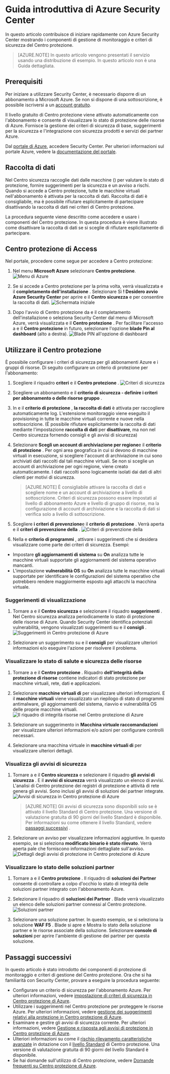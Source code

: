 <properties
   pageTitle="Guida introduttiva di Azure Security Center | Microsoft Azure"
   description="In questo articolo contribuisce di iniziare rapidamente Azure Security Center che guidano l'utente tramite i componenti di gestione dei criteri e il monitoraggio di protezione e collegamenti ai passaggi successivi."
   services="security-center"
   documentationCenter="na"
   authors="TerryLanfear"
   manager="MBaldwin"
   editor=""/>

<tags
   ms.service="security-center"
   ms.devlang="na"
   ms.topic="article"
   ms.tgt_pltfrm="na"
   ms.workload="na"
   ms.date="10/28/2016"
   ms.author="terrylan"/>

# <a name="azure-security-center-quick-start-guide"></a>Guida introduttiva di Azure Security Center

In questo articolo contribuisce di iniziare rapidamente con Azure Security Center mostrando i componenti di gestione di monitoraggio e criteri di sicurezza del Centro protezione.

> [AZURE.NOTE] In questo articolo vengono presentati il servizio usando una distribuzione di esempio. In questo articolo non è una Guida dettagliata.

## <a name="prerequisites"></a>Prerequisiti

Per iniziare a utilizzare Security Center, è necessario disporre di un abbonamento a Microsoft Azure. Se non si dispone di una sottoscrizione, è possibile iscriversi a un [account gratuito](https://azure.microsoft.com/pricing/free-trial/).

Il livello gratuito di Centro protezione viene attivato automaticamente con l'abbonamento e consente di visualizzare lo stato di protezione delle risorse di Azure. Fornisce la gestione dei criteri di sicurezza di base, suggerimenti per la sicurezza e l'integrazione con sicurezza prodotti e servizi dei partner Azure.

Dal [portale di Azure](https://azure.microsoft.com/features/azure-portal/), accedere Security Center. Per ulteriori informazioni sul portale Azure, vedere la [documentazione del portale](https://azure.microsoft.com/documentation/services/azure-portal/).

## <a name="data-collection"></a>Raccolta di dati

Nel Centro sicurezza raccoglie dati dalle macchine () per valutare lo stato di protezione, fornire suggerimenti per la sicurezza e un avviso a rischi. Quando si accede a Centro protezione, tutte le macchine virtuali nell'abbonamento è attivata per la raccolta di dati. Raccolta di dati è consigliabile, ma è possibile rifiutare esplicitamente di partecipare disattivando la raccolta di dati nei criteri di Centro protezione.

La procedura seguente viene descritto come accedere e usare i componenti del Centro protezione. In questa procedura è viene illustrato come disattivare la raccolta di dati se si sceglie di rifiutare esplicitamente di partecipare.

## <a name="access-security-center"></a>Centro protezione di Access

Nel portale, procedere come segue per accedere a Centro protezione:

1. Nel menu **Microsoft Azure** selezionare **Centro protezione**.
![Menu di Azure][1]

2. Se si accede a Centro protezione per la prima volta, verrà visualizzata e il **completamento dell'installazione** . Selezionare Sì **! Desidero avvio Azure Security Center** per aprire e il **Centro sicurezza** e per consentire la raccolta di dati.
![Schermata iniziale][10]

3. Dopo l'avvio di Centro protezione da e il completamento dell'installazione o seleziona Security Center dal menu di Microsoft Azure, verrà visualizzata e il **Centro protezione** . Per facilitare l'accesso a e il **Centro protezione** in futuro, selezionare l'opzione **blade Pin al dashboard** (alto a destra).
![Blade PIN all'opzione di dashboard][2]

## <a name="use-security-center"></a>Utilizzare il Centro protezione

È possibile configurare i criteri di sicurezza per gli abbonamenti Azure e i gruppi di risorse. Di seguito configurare un criterio di protezione per l'abbonamento:

1. Scegliere il riquadro **criteri** e il **Centro protezione** .
![Criteri di sicurezza][3]

2. Scegliere un abbonamento e il **criterio di sicurezza - definire i criteri per abbonamento o delle risorse gruppo** .
3. In e il **criterio di protezione** , **la raccolta di dati** è attivata per raccogliere automaticamente log. L'estensione monitoraggio viene eseguito il provisioning in tutte le macchine virtuali corrente e nuove nella sottoscrizione. (È possibile rifiutare esplicitamente la raccolta di dati mediante l'impostazione **raccolta di dati** per **disattivare**, ma non nel Centro sicurezza fornendo consigli e gli avvisi di sicurezza)
4. Selezionare **Scegli un account di archiviazione per regione**e il **criterio di protezione** . Per ogni area geografica in cui si devono di macchine virtuali in esecuzione, si scegliere l'account di archiviazione in cui sono archiviati dati raccolti dal tali macchine virtuali. Se non si sceglie un account di archiviazione per ogni regione, viene creato automaticamente. I dati raccolti sono logicamente isolati dai dati di altri clienti per motivi di sicurezza.

     > [AZURE.NOTE] È consigliabile attivare la raccolta di dati e scegliere nome e un account di archiviazione a livello di sottoscrizione. Criteri di sicurezza possono essere impostati al livello di abbonamento Azure e livello di gruppo di risorse, ma la configurazione di account di archiviazione e la raccolta di dati si verifica solo a livello di sottoscrizione.

5. Scegliere **i criteri di prevenzione**e il **criterio di protezione** . Verrà aperta e il **criteri di prevenzione della** .
![Criteri di prevenzione della][4]

6. Nella e **criterio di programmi** , attivare i suggerimenti che si desidera visualizzare come parte dei criteri di sicurezza. Esempi:

 - Impostare **gli aggiornamenti di sistema** su **On** analizza tutte le macchine virtuali supportate gli aggiornamenti del sistema operativo mancanti.
 - L'impostazione **vulnerabilità OS** su **On** analizza tutte le macchine virtuali supportate per identificare le configurazioni del sistema operativo che potrebbero rendere maggiormente esposto agli attacchi la macchina virtuale.

### <a name="view-recommendations"></a>Suggerimenti di visualizzazione

1. Tornare a e il **Centro sicurezza** e selezionare il riquadro **suggerimenti** . Nel Centro sicurezza analizza periodicamente lo stato di protezione delle risorse di Azure. Quando Security Center identifica potenziali vulnerabilità, vengono visualizzati suggerimenti su e il **consigli** .
![Suggerimenti in Centro protezione di Azure][5]

2.  Selezionare un suggerimento su e il **consigli** per visualizzare ulteriori informazioni e/o eseguire l'azione per risolvere il problema.

### <a name="view-the-health-and-security-state-of-your-resources"></a>Visualizzare lo stato di salute e sicurezza delle risorse

1.  Tornare a e il **Centro protezione** . Riquadro **dell'integrità della protezione di risorse** contiene indicatori di stato protezione per macchine virtuali, rete, dati e applicazioni.
2.  Selezionare **macchine virtuali di** per visualizzare ulteriori informazioni. E il **macchine virtuali** viene visualizzato un riepilogo di stato di programmi antimalware, gli aggiornamenti del sistema, riavvio e vulnerabilità OS delle proprie macchine virtuali.
![Il riquadro di integrità risorse nel Centro protezione di Azure][6]

3.  Selezionare un suggerimento in **Macchina virtuale raccomandazioni** per visualizzare ulteriori informazioni e/o azioni per configurare controlli necessari.
4.  Selezionare una macchina virtuale in **macchine virtuali di** per visualizzare ulteriori dettagli.

### <a name="view-security-alerts"></a>Visualizza gli avvisi di sicurezza

1.  Tornare a e il **Centro sicurezza** e selezionare il riquadro **gli avvisi di sicurezza** . E il **avvisi di sicurezza** verrà visualizzato un elenco di avvisi. L'analisi di Centro protezione dei registri di protezione e attività di rete genera gli avvisi. Sono inclusi gli avvisi di soluzioni dei partner integrate.
![Avvisi di sicurezza in Centro protezione di Azure][7]

    > [AZURE.NOTE] Gli avvisi di sicurezza sono disponibili solo se è attivato il livello Standard di Centro protezione. Una versione di valutazione gratuita di 90 giorni del livello Standard è disponibile. Per informazioni su come ottenere il livello Standard, vedere [passaggi successivi](#next-steps) .

2.  Selezionare un avviso per visualizzare informazioni aggiuntive. In questo esempio, se si seleziona **modificato binario è stato rilevato**. Verrà aperta pale che forniscono informazioni dettagliate sull'avviso.
![Dettagli degli avvisi di protezione in Centro protezione di Azure][8]

### <a name="view-the-health-of-your-partner-solutions"></a>Visualizzare lo stato delle soluzioni partner

1. Tornare a e il **Centro protezione** . Il riquadro di **soluzioni dei Partner** consente di controllare a colpo d'occhio lo stato di integrità delle soluzioni partner integrato con l'abbonamento Azure.
2. Selezionare il riquadro di **soluzioni dei Partner** . Blade verrà visualizzato un elenco delle soluzioni partner connessi al Centro protezione.
![Soluzioni partner][9]

3. Selezionare una soluzione partner. In questo esempio, se si seleziona la soluzione **WAF F5** .  Blade si apre e Mostra lo stato della soluzione partner e le risorse associate della soluzione. Selezionare **console di soluzioni** per aprire l'ambiente di gestione dei partner per questa soluzione.

## <a name="next-steps"></a>Passaggi successivi
In questo articolo è stato introdotto dei componenti di protezione di monitoraggio e criteri di gestione del Centro protezione. Ora che si ha familiarità con Security Center, provare a eseguire la procedura seguente:

- Configurare un criterio di sicurezza per l'abbonamento Azure. Per ulteriori informazioni, vedere [impostazione di criteri di sicurezza in Centro protezione di Azure](security-center-policies.md).
- Utilizzare i suggerimenti nel Centro protezione per proteggere le risorse Azure. Per ulteriori informazioni, vedere [gestione dei suggerimenti relativi alla protezione in Centro protezione di Azure](security-center-recommendations.md).
- Esaminare e gestire gli avvisi di sicurezza corrente. Per ulteriori informazioni, vedere [Gestione e risposta agli avvisi di protezione in Centro protezione di Azure](security-center-managing-and-responding-alerts.md).
- Ulteriori informazioni su come il [rischio rilevamento caratteristiche avanzate](security-center-detection-capabilities.md) in dotazione con il [livello Standard](security-center-pricing.md) di Centro protezione. Una versione di valutazione gratuita di 90 giorni del livello Standard è disponibile.
- Se hai domande sull'utilizzo di Centro protezione, vedere [Domande frequenti su Centro protezione di Azure](security-center-faq.md).

<!--Image references-->
[1]: ./media/security-center-get-started/azure-menu.png
[2]: ./media/security-center-get-started/security-center-pin.png
[3]: ./media/security-center-get-started/security-policy.png
[4]: ./media/security-center-get-started/prevention-policy.png
[5]: ./media/security-center-get-started/recommendations.png
[6]: ./media/security-center-get-started/resources-health.png
[7]: ./media/security-center-get-started/security-alert.png
[8]: ./media/security-center-get-started/security-alert-detail.png
[9]: ./media/security-center-get-started/partner-solutions.png
[10]: ./media/security-center-get-started/welcome.png
